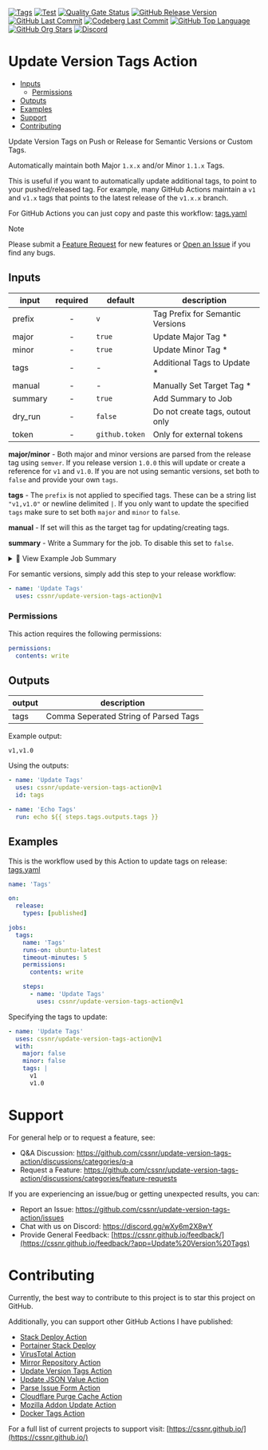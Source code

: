 [![Tags](https://img.shields.io/github/actions/workflow/status/cssnr/update-version-tags-action/tags.yaml?logo=github&logoColor=white&label=tags)](https://github.com/cssnr/update-version-tags-action/actions/workflows/tags.yaml)
[![Test](https://img.shields.io/github/actions/workflow/status/cssnr/update-version-tags-action/test.yaml?logo=github&logoColor=white&label=test)](https://github.com/cssnr/update-version-tags-action/actions/workflows/test.yaml)
[![Quality Gate Status](https://sonarcloud.io/api/project_badges/measure?project=cssnr_update-version-tags-action&metric=alert_status)](https://sonarcloud.io/summary/new_code?id=cssnr_update-version-tags-action)
[![GitHub Release Version](https://img.shields.io/github/v/release/cssnr/update-version-tags-action?logo=github)](https://github.com/cssnr/update-version-tags-action/releases/latest)
[![GitHub Last Commit](https://img.shields.io/github/last-commit/cssnr/update-version-tags-action?logo=github&logoColor=white&label=updated)](https://github.com/cssnr/update-version-tags-action/graphs/commit-activity)
[![Codeberg Last Commit](https://img.shields.io/gitea/last-commit/cssnr/update-version-tags-action/master?gitea_url=https%3A%2F%2Fcodeberg.org%2F&logo=codeberg&logoColor=white&label=updated)](https://codeberg.org/cssnr/update-version-tags-action)
[![GitHub Top Language](https://img.shields.io/github/languages/top/cssnr/update-version-tags-action?logo=htmx&logoColor=white)](https://github.com/cssnr/update-version-tags-action)
[![GitHub Org Stars](https://img.shields.io/github/stars/cssnr?style=flat&logo=github&logoColor=white)](https://cssnr.github.io/)
[![Discord](https://img.shields.io/discord/899171661457293343?logo=discord&logoColor=white&label=discord&color=7289da)](https://discord.gg/wXy6m2X8wY)

# Update Version Tags Action

- [Inputs](#Inputs)
  - [Permissions](#Permissions)
- [Outputs](#Outputs)
- [Examples](#Examples)
- [Support](#Support)
- [Contributing](#Contributing)

Update Version Tags on Push or Release for Semantic Versions or Custom Tags.

Automatically maintain both Major `1.x.x` and/or Minor `1.1.x` Tags.

This is useful if you want to automatically update additional tags, to point to your pushed/released tag.
For example, many GitHub Actions maintain a `v1` and `v1.x` tags that points to the latest release of the `v1.x.x` branch.

For GitHub Actions you can just copy and paste this workflow: [tags.yaml](.github/workflows/tags.yaml)

> [!NOTE]  
> Please submit
> a [Feature Request](https://github.com/cssnr/update-version-tags-action/discussions/categories/feature-requests)
> for new features or [Open an Issue](https://github.com/cssnr/update-version-tags-action/issues) if you find any bugs.

## Inputs

| input   | required | default        | description                      |
| ------- | :------: | -------------- | -------------------------------- |
| prefix  |    -     | `v`            | Tag Prefix for Semantic Versions |
| major   |    -     | `true`         | Update Major Tag \*              |
| minor   |    -     | `true`         | Update Minor Tag \*              |
| tags    |    -     | -              | Additional Tags to Update \*     |
| manual  |    -     | -              | Manually Set Target Tag \*       |
| summary |    -     | `true`         | Add Summary to Job               |
| dry_run |    -     | `false`        | Do not create tags, outout only  |
| token   |    -     | `github.token` | Only for external tokens         |

**major/minor** - Both major and minor versions are parsed from the release tag using `semver`. If you release
version `1.0.0` this will update or create a reference for `v1` and `v1.0`. If you are not using semantic versions, set
both to `false` and provide your own `tags`.

**tags** - The `prefix` is not applied to specified tags. These can be a string list `"v1,v1.0"` or newline
delimited `|`. If you only want to update the specified `tags` make sure to set both `major` and `minor` to `false`.

**manual** - If set will this as the target tag for updating/creating tags.

**summary** - Write a Summary for the job. To disable this set to `false`.

<details><summary>📜 View Example Job Summary</summary>

---

sha: `8e18b099561526c419cb5660e5f998f6c0e2bcfe`

**Tags:**

<pre lang="text"><code>v1
v1.0</code></pre>
<details><summary>Results</summary><table><tr><th>Tag</th><th>Result</th></tr><tr><td>v1</td><td><code>Updated</code></td></tr><tr><td>v1.0</td><td><code>Updated</code></td></tr></table>
</details>
<details><summary><strong>SemVer</strong></summary>

```json
{
  "options": {},
  "loose": false,
  "includePrerelease": false,
  "raw": "v1.0.1",
  "major": 1,
  "minor": 0,
  "patch": 1,
  "prerelease": [],
  "build": [],
  "version": "1.0.1"
}
```

</details>
<details><summary>Inputs</summary><table><tr><th>Input</th><th>Value</th></tr><tr><td>prefix</td><td><code>v</code></td></tr><tr><td>major</td><td><code>true</code></td></tr><tr><td>minor</td><td><code>true</code></td></tr><tr><td>tags</td><td><code></code></td></tr><tr><td>summary</td><td><code>true</code></td></tr><tr><td>dry_run</td><td><code>false</code></td></tr></table>
</details>

---

</details>

For semantic versions, simply add this step to your release workflow:

```yaml
- name: 'Update Tags'
  uses: cssnr/update-version-tags-action@v1
```

### Permissions

This action requires the following permissions:

```yaml
permissions:
  contents: write
```

## Outputs

| output | description                           |
| ------ | ------------------------------------- |
| tags   | Comma Seperated String of Parsed Tags |

Example output:

```text
v1,v1.0
```

Using the outputs:

```yaml
- name: 'Update Tags'
  uses: cssnr/update-version-tags-action@v1
  id: tags

- name: 'Echo Tags'
  run: echo ${{ steps.tags.outputs.tags }}
```

## Examples

This is the workflow used by this Action to update tags on release: [tags.yaml](.github/workflows/tags.yaml)

```yaml
name: 'Tags'

on:
  release:
    types: [published]

jobs:
  tags:
    name: 'Tags'
    runs-on: ubuntu-latest
    timeout-minutes: 5
    permissions:
      contents: write

    steps:
      - name: 'Update Tags'
        uses: cssnr/update-version-tags-action@v1
```

Specifying the tags to update:

```yaml
- name: 'Update Tags'
  uses: cssnr/update-version-tags-action@v1
  with:
    major: false
    minor: false
    tags: |
      v1
      v1.0
```

# Support

For general help or to request a feature, see:

- Q&A Discussion: https://github.com/cssnr/update-version-tags-action/discussions/categories/q-a
- Request a Feature: https://github.com/cssnr/update-version-tags-action/discussions/categories/feature-requests

If you are experiencing an issue/bug or getting unexpected results, you can:

- Report an Issue: https://github.com/cssnr/update-version-tags-action/issues
- Chat with us on Discord: https://discord.gg/wXy6m2X8wY
- Provide General Feedback: [https://cssnr.github.io/feedback/](https://cssnr.github.io/feedback/?app=Update%20Version%20Tags)

# Contributing

Currently, the best way to contribute to this project is to star this project on GitHub.

Additionally, you can support other GitHub Actions I have published:

- [Stack Deploy Action](https://github.com/cssnr/stack-deploy-action?tab=readme-ov-file#readme)
- [Portainer Stack Deploy](https://github.com/cssnr/portainer-stack-deploy-action?tab=readme-ov-file#readme)
- [VirusTotal Action](https://github.com/cssnr/virustotal-action?tab=readme-ov-file#readme)
- [Mirror Repository Action](https://github.com/cssnr/mirror-repository-action?tab=readme-ov-file#readme)
- [Update Version Tags Action](https://github.com/cssnr/update-version-tags-action?tab=readme-ov-file#readme)
- [Update JSON Value Action](https://github.com/cssnr/update-json-value-action?tab=readme-ov-file#readme)
- [Parse Issue Form Action](https://github.com/cssnr/parse-issue-form-action?tab=readme-ov-file#readme)
- [Cloudflare Purge Cache Action](https://github.com/cssnr/cloudflare-purge-cache-action?tab=readme-ov-file#readme)
- [Mozilla Addon Update Action](https://github.com/cssnr/mozilla-addon-update-action?tab=readme-ov-file#readme)
- [Docker Tags Action](https://github.com/cssnr/docker-tags-action?tab=readme-ov-file#readme)

For a full list of current projects to support visit: [https://cssnr.github.io/](https://cssnr.github.io/)
